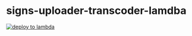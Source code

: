 # signs-uploader-transcoder-lamdba

[![deploy to lambda](https://github.com/meltedspork/signs-uploader-transcoder/actions/workflows/main.yml/badge.svg)](https://github.com/meltedspork/signs-uploader-transcoder/actions/workflows/main.yml)